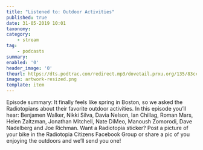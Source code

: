 ```yaml
---
title: "Listened to: Outdoor Activities"
published: true
date: 31-05-2019 10:01
taxonomy:
category:
	- stream
tag:
	- podcasts
summary:
enabled: '0'
header_image: '0'
theurl: https://dts.podtrac.com/redirect.mp3/dovetail.prxu.org/135/83ccea22-f9a7-48d1-920c-3889d3e9ff37/13_Plus_Outdoor_Activities_full_2_.mp3
image: artwork-resized.png
template: item
---
```

 
Episode summary: It finally feels like spring in Boston, so we asked the Radiotopians about their favorite outdoor activities. In this episode you’ll hear: Benjamen Walker, Nikki Silva, Davia Nelson, Ian Chillag, Roman Mars, Helen Zaltzman, Jonathan Mitchell, Nate DiMeo, Manoush Zomorodi, Dave Nadelberg and Joe Richman. Want a Radiotopia sticker? Post a picture of your bike in the Radiotopia Citizens Facebook Group or share a pic of you enjoying the outdoors and we’ll send you one!
